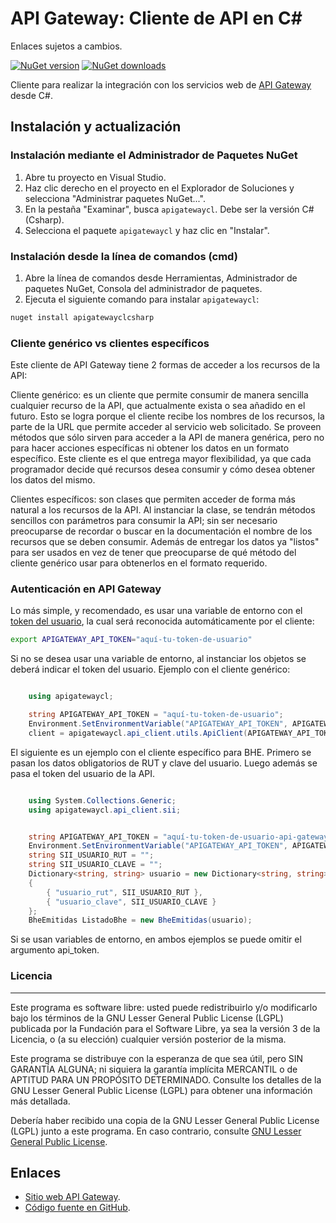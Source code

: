 # API Gateway: Cliente de API en C#

Enlaces sujetos a cambios.

[![NuGet version](https://img.shields.io/nuget/v/apigatewayclcsharp.svg)](https://www.nuget.org/packages/apigatewayclcsharp/)
[![NuGet downloads](https://img.shields.io/nuget/dt/apigatewayclcsharp.svg)](https://www.nuget.org/packages/apigatewayclcsharp/)

Cliente para realizar la integración con los servicios web de [API Gateway](https://www.apigateway.cl) desde C#.

## Instalación y actualización

### Instalación mediante el Administrador de Paquetes NuGet

1. Abre tu proyecto en Visual Studio.
2. Haz clic derecho en el proyecto en el Explorador de Soluciones y selecciona "Administrar paquetes NuGet...".
3. En la pestaña "Examinar", busca `apigatewaycl`. Debe ser la versión C# (Csharp).
4. Selecciona el paquete `apigatewaycl` y haz clic en "Instalar".

### Instalación desde la línea de comandos (cmd)

1. Abre la línea de comandos desde Herramientas, Administrador de paquetes NuGet, Consola del administrador de paquetes.
2. Ejecuta el siguiente comando para instalar `apigatewaycl`:

```sh
nuget install apigatewayclcsharp
```

### Cliente genérico vs clientes específicos
Este cliente de API Gateway tiene 2 formas de acceder a los recursos de la API:

Cliente genérico: es un cliente que permite consumir de manera sencilla cualquier recurso de la API, que actualmente exista o sea añadido en el futuro. Esto se logra porque el cliente recibe los nombres de los recursos, la parte de la URL que permite acceder al servicio web solicitado. Se proveen métodos que sólo sirven para acceder a la API de manera genérica, pero no para hacer acciones específicas ni obtener los datos en un formato específico. Este cliente es el que entrega mayor flexibilidad, ya que cada programador decide qué recursos desea consumir y cómo desea obtener los datos del mismo.

Clientes específicos: son clases que permiten acceder de forma más natural a los recursos de la API. Al instanciar la clase, se tendrán métodos sencillos con parámetros para consumir la API; sin ser necesario preocuparse de recordar o buscar en la documentación el nombre de los recursos que se deben consumir. Además de entregar los datos ya "listos" para ser usados en vez de tener que preocuparse de qué método del cliente genérico usar para obtenerlos en el formato requerido.

### Autenticación en API Gateway
Lo más simple, y recomendado, es usar una variable de entorno con el [token del usuario](https://apigateway.cl/dashboard#api-auth), la cual será reconocida automáticamente por el cliente:

```sh
export APIGATEWAY_API_TOKEN="aquí-tu-token-de-usuario"
```

Si no se desea usar una variable de entorno, al instanciar los objetos se deberá indicar el token del usuario. Ejemplo con el cliente genérico:

```C#

    using apigatewaycl;

    string APIGATEWAY_API_TOKEN = "aquí-tu-token-de-usuario";
    Environment.SetEnvironmentVariable("APIGATEWAY_API_TOKEN", APIGATEWAY_API_TOKEN);
    client = apigatewaycl.api_client.utils.ApiClient(APIGATEWAY_API_TOKEN);
```

El siguiente es un ejemplo con el cliente específico para BHE. Primero se pasan
los datos obligatorios de RUT y clave del usuario. Luego además se pasa el token
del usuario de la API.

```C#

    using System.Collections.Generic;
    using apigatewaycl.api_client.sii;


    string APIGATEWAY_API_TOKEN = "aquí-tu-token-de-usuario-api-gateway";
    Environment.SetEnvironmentVariable("APIGATEWAY_API_TOKEN", APIGATEWAY_API_TOKEN);
    string SII_USUARIO_RUT = "";
    string SII_USUARIO_CLAVE = "";
    Dictionary<string, string> usuario = new Dictionary<string, string>()
    {
        { "usuario_rut", SII_USUARIO_RUT },
        { "usuario_clave", SII_USUARIO_CLAVE }
    };
    BheEmitidas ListadoBhe = new BheEmitidas(usuario);
```

Si se usan variables de entorno, en ambos ejemplos se puede omitir el argumento api_token.

### Licencia
--------

Este programa es software libre: usted puede redistribuirlo y/o modificarlo
bajo los términos de la GNU Lesser General Public License (LGPL) publicada
por la Fundación para el Software Libre, ya sea la versión 3 de la Licencia,
o (a su elección) cualquier versión posterior de la misma.

Este programa se distribuye con la esperanza de que sea útil, pero SIN
GARANTÍA ALGUNA; ni siquiera la garantía implícita MERCANTIL o de APTITUD
PARA UN PROPÓSITO DETERMINADO. Consulte los detalles de la GNU Lesser General
Public License (LGPL) para obtener una información más detallada.

Debería haber recibido una copia de la GNU Lesser General Public License
(LGPL) junto a este programa. En caso contrario, consulte
[GNU Lesser General Public License](http://www.gnu.org/licenses/lgpl.html).

Enlaces
-------

- [Sitio web API Gateway](https://www.apigateway.cl).
- [Código fuente en GitHub](https://github.com/apigatewaycl/apigateway-api-client-c_sharp).